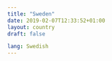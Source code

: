 ```yaml
---
title: "Sweden"
date: 2019-02-07T12:33:52+01:00
layout: country
draft: false

lang: Swedish
---
```


